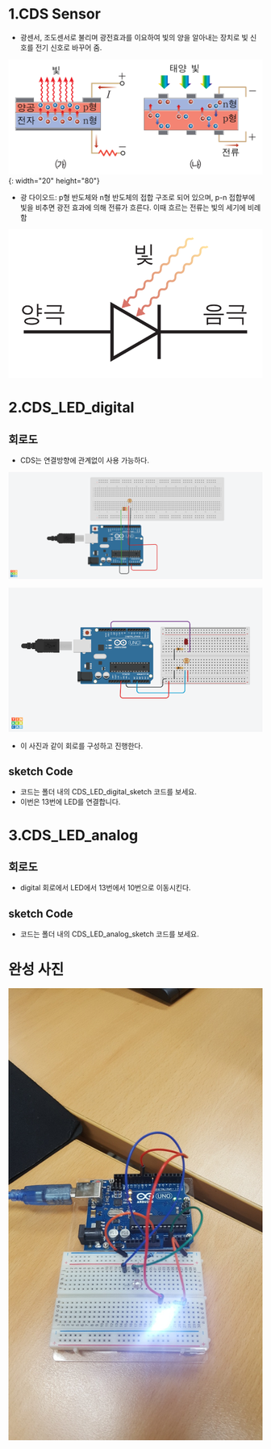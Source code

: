 # 1.CDS Sensor
- 광센서, 조도센서로 불리며 광전효과를 이요하여 빛의 양을 알아내는 장치로 빛 신호를 전기 신호로 바꾸어 줌.

![CDS_원리](https://raw.githubusercontent.com/robo0801/embedded/master/%EC%A0%95%EB%B3%B4%EA%B3%BC%ED%95%99%20%ED%94%84%EB%A1%9C%EC%A0%9D%ED%8A%B8/0312_%EC%A1%B0%EB%8F%84%EC%84%BC%EC%84%9C/pic/CDS_%EC%9B%90%EB%A6%AC.png){: width="20" height="80"}

- 광 다이오드: p형 반도체와 n형 반도체의 접합 구조로 되어 있으며, p-n 접합부에 빛을 비추면 광전 효과에 의해 전류가 흐른다. 
			이때 흐르는 전류는 빛의 세기에 비례함

![광다이오드](https://raw.githubusercontent.com/robo0801/embedded/master/%EC%A0%95%EB%B3%B4%EA%B3%BC%ED%95%99%20%ED%94%84%EB%A1%9C%EC%A0%9D%ED%8A%B8/0312_%EC%A1%B0%EB%8F%84%EC%84%BC%EC%84%9C/pic/%EA%B4%91%EB%8B%A4%EC%9D%B4%EC%98%A4%EB%93%9C.png)


# 2.CDS_LED_digital

## 회로도
- CDS는 연결방향에 관계없이 사용 가능하다.

![CDS_기본회로](https://raw.githubusercontent.com/robo0801/embedded/master/%EC%A0%95%EB%B3%B4%EA%B3%BC%ED%95%99%20%ED%94%84%EB%A1%9C%EC%A0%9D%ED%8A%B8/0312_%EC%A1%B0%EB%8F%84%EC%84%BC%EC%84%9C/pic/CDS_%EA%B8%B0%EB%B3%B8%ED%9A%8C%EB%A1%9C.png)

![CDS_LED_회로도](https://raw.githubusercontent.com/robo0801/embedded/master/%EC%A0%95%EB%B3%B4%EA%B3%BC%ED%95%99%20%ED%94%84%EB%A1%9C%EC%A0%9D%ED%8A%B8/0312_%EC%A1%B0%EB%8F%84%EC%84%BC%EC%84%9C/pic/CDS_LED_%ED%9A%8C%EB%A1%9C%EB%8F%84.png)
- 이 사진과 같이 회로를 구성하고 진행한다.


## sketch Code
- 코드는 폴더 내의 CDS_LED_digital_sketch 코드를 보세요.
- 이번은 13번에 LED를 연결합니다.


# 3.CDS_LED_analog

## 회로도
- digital 회로에서 LED에서 13번에서 10번으로 이동시킨다.

## sketch Code
- 코드는 폴더 내의 CDS_LED_analog_sketch 코드를 보세요.


# 완성 사진
![실제 완성 사진](https://raw.githubusercontent.com/robo0801/embedded/master/%EC%A0%95%EB%B3%B4%EA%B3%BC%ED%95%99%20%ED%94%84%EB%A1%9C%EC%A0%9D%ED%8A%B8/0312_%EC%A1%B0%EB%8F%84%EC%84%BC%EC%84%9C/pic/%EC%8B%A4%EC%A0%9C%20%EC%8B%A4%ED%96%89%20%EC%82%AC%EC%A7%84.jpg)